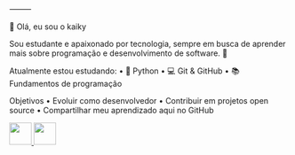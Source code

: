 
⸻

👋 Olá, eu sou o kaiky

Sou estudante e apaixonado por tecnologia, sempre em busca de aprender mais sobre programação e desenvolvimento de software. 🚀

Atualmente estou estudando:
	•	🐍 Python
	•	💻 Git & GitHub
	•	📚 Fundamentos de programação

Objetivos
	•	Evoluir como desenvolvedor
	•	Contribuir em projetos open source
	•	Compartilhar meu aprendizado aqui no GitHub

<p align="left">
  <a href="https://www.linkedin.com/in/kaiky-teodoro" target="_blank">
    <img src="https://cdn.jsdelivr.net/gh/simple-icons/simple-icons/icons/linkedin.svg" width="40px" />
  </a>
  <a href="https://mail.google.com/mail/?view=cm&to=teodorokaiky2@gmail.com">
    <img src="https://i.pinimg.com/736x/72/1a/91/721a917f7c4f78cd5e70558ceb8228d6.jpg" width="40px" />
  </a>
</p>
